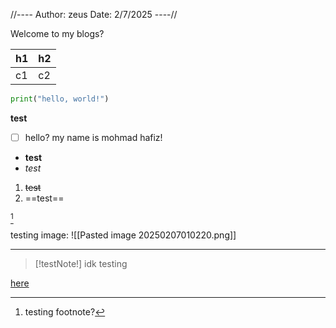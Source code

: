 
//----
Author: zeus
Date: 2/7/2025
----//

Welcome to my blogs?


| h1  | h2  |
| --- | --- |
| c1  | c2  |
```python
print("hello, world!")
```

**test**
- [ ] hello?
my name is mohmad hafiz!
- **test**
- *test*
1. ~~test~~
2. ==test==


[^1]

testing image:
![[Pasted image 20250207010220.png]]

---


> [!testNote!] idk
> testing

[here](http://google.com)

[^1]: testing footnote?
